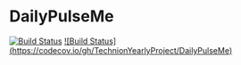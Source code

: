 # DailyPulseMe
[![Build Status](https://travis-ci.org/TechnionYearlyProject/DailyPulseMe.svg?branch=master)](https://travis-ci.org/TechnionYearlyProject/DailyPulseMe)
[![Build Status] (https://codecov.io/gh/TechnionYearlyProject/DailyPulseMe)](https://codecov.io/gh/TechnionYearlyProject/DailyPulseMe)
